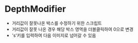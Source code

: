 # DepthModifier

- 거리값이 잘못나온 박스를 수정하기 위한 스크립트
- 거리값이 잘못 나온 경우 해당 박스 영역을 더블클릭하여 0으로 변경
- 's'키를 입력하여 다음 이미지로 넘어갈 수 있음
